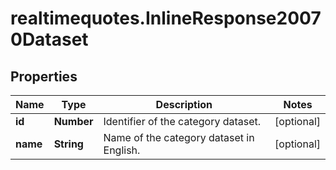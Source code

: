 # realtimequotes.InlineResponse20070Dataset

## Properties

Name | Type | Description | Notes
------------ | ------------- | ------------- | -------------
**id** | **Number** | Identifier of the category dataset. | [optional] 
**name** | **String** | Name of the category dataset in English. | [optional] 


